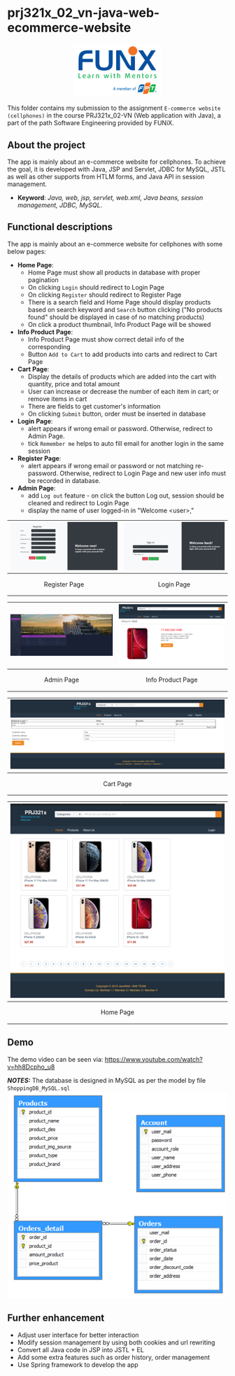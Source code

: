 # prj321x_02_vn-java-web-ecommerce-website


<p align="center"><a href="https://funix.edu.vn/gioi-thieu-funix/"><img src="/res/image/funix.png" width="200"/></a></p>

 This folder contains my submission to the assignment `E-commerce website (cellphones)` in the course PRJ321x_02-VN (Web application with Java), a part of the path Software Engineering provided by FUNiX.



## About the project
The app is mainly about an e-commerce website for cellphones. To achieve the goal, it is developed with Java, JSP and Servlet, JDBC for MySQL, JSTL as well as other supports from HTLM forms, and Java API in session management.

- **Keyword**: _Java, web, jsp, servlet, web.xml, Java beans, session management, JDBC, MySQL_.

## Functional descriptions

The app is mainly about an e-commerce website for cellphones with some below pages:
- **Home **Page****:
  - Home Page must show all products in database with proper pagination
  - On clicking `Login` should redirect to Login Page
  - On clicking `Register` should redirect to Register Page
  - There is a search field and Home Page should display products based on search keyword and `Search` button clicking ("No products found" should be displayed in case of no matching products)
  - On click a product thumbnail, Info Product Page will be showed
- **Info Product** **Page**:
  - Info Product Page must show correct detail info of the corresponding
  - Button `Add to Cart` to add products into carts and redirect to Cart Page
- **Cart** **Page**:
  - Display the details of products which are added into the cart with quantity, price and total amount
  - User can increase or decrease the number of each item in cart; or remove items in cart
  - There are fields to get customer's information
  - On clicking `Submit` button, order must be inserted in database
- **Login** **Page**:
  - alert appears if wrong email or password. Otherwise, redirect to Admin Page.
  - tick `Remember me` helps to auto fill email for another login in the same session
- **Register** **Page**:
  - alert appears if wrong email or password or not matching re-password. Otherwise, redirect to Login Page and new user info must be recorded in database.
- **Admin** **Page**:
  - add `Log out` feature - on click the button Log out, session should be cleaned and redirect to Login Page
  - display the name of user logged-in in "Welcome \<user>,"



| ![](res/image/java_web_register.png)    |![](res/image/java_web_login.png)     |
| :------------- | :------------- |
| <p align="center">Register Page</p>      |  <p align="center">Login Page</p>     |  


|  ![](res/image/java_web_admin.png)      |![](res/image/java_web_infoproduct.png)     |
| :------------- |:------------- |
|   <p align="center">Admin Page</p> |<p align="center">Info Product Page</p>     |


|  ![](res/image/java_web_cart.png)      |
| :------------- |
|   <p align="center">Cart Page</p> |


|  ![](res/image/java_web_home.png)      |
| :------------- |
|   <p align="center">Home Page</p> |

## Demo

The demo video can be seen via: https://www.youtube.com/watch?v=hh8Dcpho_u8

_**NOTES:**_ The database is designed in MySQL as per the model by file `ShoppingDB_MySQL.sql`
![](res/image/phu_datamodel.png)    






## Further enhancement
- Adjust user interface for better interaction
- Modify session management by using both cookies and url rewriting
- Convert all Java code in JSP into JSTL + EL
- Add some extra features such as order history, order management
- Use Spring framework to develop the app
